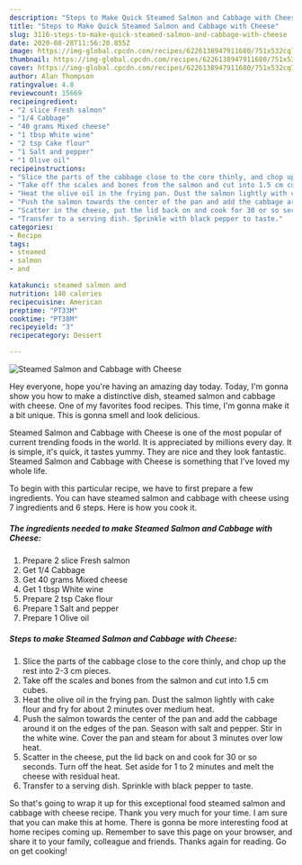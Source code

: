 ```yaml
---
description: "Steps to Make Quick Steamed Salmon and Cabbage with Cheese"
title: "Steps to Make Quick Steamed Salmon and Cabbage with Cheese"
slug: 3116-steps-to-make-quick-steamed-salmon-and-cabbage-with-cheese
date: 2020-08-28T11:56:20.855Z
image: https://img-global.cpcdn.com/recipes/6226138947911680/751x532cq70/steamed-salmon-and-cabbage-with-cheese-recipe-main-photo.jpg
thumbnail: https://img-global.cpcdn.com/recipes/6226138947911680/751x532cq70/steamed-salmon-and-cabbage-with-cheese-recipe-main-photo.jpg
cover: https://img-global.cpcdn.com/recipes/6226138947911680/751x532cq70/steamed-salmon-and-cabbage-with-cheese-recipe-main-photo.jpg
author: Alan Thompson
ratingvalue: 4.8
reviewcount: 15669
recipeingredient:
- "2 slice Fresh salmon"
- "1/4 Cabbage"
- "40 grams Mixed cheese"
- "1 tbsp White wine"
- "2 tsp Cake flour"
- "1 Salt and pepper"
- "1 Olive oil"
recipeinstructions:
- "Slice the parts of the cabbage close to the core thinly, and chop up the rest into 2-3 cm pieces."
- "Take off the scales and bones from the salmon and cut into 1.5 cm cubes."
- "Heat the olive oil in the frying pan. Dust the salmon lightly with cake flour and fry for about 2 minutes over medium heat."
- "Push the salmon towards the center of the pan and add the cabbage around it on the edges of the pan. Season with salt and pepper. Stir in the white wine. Cover the pan and steam for about 3 minutes over low heat."
- "Scatter in the cheese, put the lid back on and cook for 30 or so seconds. Turn off the heat. Set aside for 1 to 2 minutes and melt the cheese with residual heat."
- "Transfer to a serving dish. Sprinkle with black pepper to taste."
categories:
- Recipe
tags:
- steamed
- salmon
- and

katakunci: steamed salmon and 
nutrition: 140 calories
recipecuisine: American
preptime: "PT33M"
cooktime: "PT38M"
recipeyield: "3"
recipecategory: Dessert

---
```



![Steamed Salmon and Cabbage with Cheese](https://img-global.cpcdn.com/recipes/6226138947911680/751x532cq70/steamed-salmon-and-cabbage-with-cheese-recipe-main-photo.jpg)

Hey everyone, hope you're having an amazing day today. Today, I'm gonna show you how to make a distinctive dish, steamed salmon and cabbage with cheese. One of my favorites food recipes. This time, I'm gonna make it a bit unique. This is gonna smell and look delicious.



Steamed Salmon and Cabbage with Cheese is one of the most popular of current trending foods in the world. It is appreciated by millions every day. It is simple, it's quick, it tastes yummy. They are nice and they look fantastic. Steamed Salmon and Cabbage with Cheese is something that I've loved my whole life.


To begin with this particular recipe, we have to first prepare a few ingredients. You can have steamed salmon and cabbage with cheese using 7 ingredients and 6 steps. Here is how you cook it.

<!--inarticleads1-->

##### The ingredients needed to make Steamed Salmon and Cabbage with Cheese:

1. Prepare 2 slice Fresh salmon
1. Get 1/4 Cabbage
1. Get 40 grams Mixed cheese
1. Get 1 tbsp White wine
1. Prepare 2 tsp Cake flour
1. Prepare 1 Salt and pepper
1. Prepare 1 Olive oil




<!--inarticleads2-->

##### Steps to make Steamed Salmon and Cabbage with Cheese:

1. Slice the parts of the cabbage close to the core thinly, and chop up the rest into 2-3 cm pieces.
1. Take off the scales and bones from the salmon and cut into 1.5 cm cubes.
1. Heat the olive oil in the frying pan. Dust the salmon lightly with cake flour and fry for about 2 minutes over medium heat.
1. Push the salmon towards the center of the pan and add the cabbage around it on the edges of the pan. Season with salt and pepper. Stir in the white wine. Cover the pan and steam for about 3 minutes over low heat.
1. Scatter in the cheese, put the lid back on and cook for 30 or so seconds. Turn off the heat. Set aside for 1 to 2 minutes and melt the cheese with residual heat.
1. Transfer to a serving dish. Sprinkle with black pepper to taste.




So that's going to wrap it up for this exceptional food steamed salmon and cabbage with cheese recipe. Thank you very much for your time. I am sure that you can make this at home. There is gonna be more interesting food at home recipes coming up. Remember to save this page on your browser, and share it to your family, colleague and friends. Thanks again for reading. Go on get cooking!
